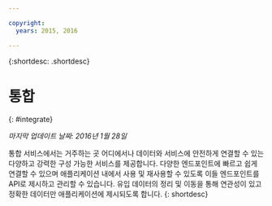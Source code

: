 ```yaml
---

copyright:
  years: 2015, 2016

---
```



{:shortdesc: .shortdesc} 

# 통합
{: #integrate}

*마지막 업데이트 날짜: 2016년 1월 28일*

통합 서비스에서는 거주하는 곳 어디에서나 데이터와 서비스에 안전하게 연결할 수 있는 다양하고 강력한 구성 가능한 서비스를 제공합니다. 다양한 엔드포인트에 빠르고 쉽게 연결할 수 있으며 애플리케이션 내에서 사용 및 재사용할 수 있도록
이들 엔드포인트를 API로 제시하고 관리할 수 있습니다.
유입 데이터의 정리 및 이동을 통해 연관성이 있고 정확한 데이터만 애플리케이션에 제시되도록 합니다.
{: shortdesc}


